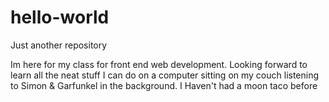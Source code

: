# hello-world
Just another repository

Im here for my class for front end web development. Looking forward to learn all the neat stuff I can do on a computer sitting on my couch listening to Simon & Garfunkel in the background. I Haven't had a moon taco before
